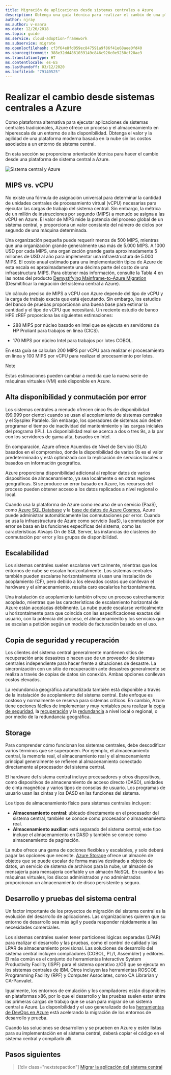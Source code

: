 ```yaml
---
title: Migración de aplicaciones desde sistemas centrales a Azure
description: Obtenga una guía técnica para realizar el cambio de una plataforma de sistema central al proceso de hiperescala y almacenamiento de Azure en un entorno de alta disponibilidad.
author: njray
ms.author: v-nanra
ms.date: 12/26/2018
ms.topic: guide
ms.service: cloud-adoption-framework
ms.subservice: migrate
ms.openlocfilehash: cf3f64e8fd059ec847591a9f86f41e68aee0fd40
ms.sourcegitcommit: 388e32dd4861039149c846c926c0e9230cf28ae3
ms.translationtype: HT
ms.contentlocale: es-ES
ms.lasthandoff: 03/12/2020
ms.locfileid: "79140525"
---
```

<!-- cSpell:ignore njray nanra vCPUs Proliant Sysplex IPLs DASDs LPARs ISPF Panvalet -->

# <a name="make-the-switch-from-mainframes-to-azure"></a>Realizar el cambio desde sistemas centrales a Azure

Como plataforma alternativa para ejecutar aplicaciones de sistemas centrales tradicionales, Azure ofrece un proceso y el almacenamiento en hiperescala de un entorno de alta disponibilidad. Obtenga el valor y la agilidad de una plataforma moderna basada en la nube sin los costos asociados a un entorno de sistema central.

En esta sección se proporciona orientación técnica para hacer el cambio desde una plataforma de sistema central a Azure.

![Sistema central y Azure](../../_images/mainframe-migration/make-the-switch.png)

## <a name="mips-vs-vcpus"></a>MIPS vs. vCPU

No existe una fórmula de asignación universal para determinar la cantidad de unidades centrales de procesamiento virtual (vCPU) necesarias para ejecutar las cargas de trabajo del sistema central. Sin embargo, la métrica de un millón de instrucciones por segundo (MIPS) a menudo se asigna a las vCPU en Azure. El valor de MIPS mide la potencia del proceso global de un sistema central, y proporciona un valor constante del número de ciclos por segundo de una máquina determinada.

Una organización pequeña puede requerir menos de 500 MIPS, mientras que una organización grande generalmente usa más de 5.000 MIPS. A 1000 USD por cada MIPS, una organización grande gasta aproximadamente 5 millones de USD al año para implementar una infraestructura de 5.000 MIPS. El costo anual estimado para una implementación típica de Azure de esta escala es aproximadamente una décima parte del costo de una infraestructura MIPS. Para obtener más información, consulte la Tabla 4 en las notas del producto [Demystifying Mainframe-to-Azure Migration](https://azure.microsoft.com/resources/demystifying-mainframe-to-azure-migration) (Desmitificar la migración del sistema central a Azure).

Un cálculo preciso de MIPS a vCPU con Azure depende del tipo de vCPU y la carga de trabajo exacta que está ejecutando. Sin embargo, los estudios del banco de pruebas proporcionan una buena base para estimar la cantidad y el tipo de vCPU que necesitará. Un reciente estudio de banco HPE zREF proporciona las siguientes estimaciones:

- 288 MIPS por núcleo basado en Intel que se ejecuta en servidores de HP Proliant para trabajos en línea (CICS).

- 170 MIPS por núcleo Intel para trabajos por lotes COBOL.

En esta guía se calculan 200 MIPS por vCPU para realizar el procesamiento en línea y 100 MIPS por vCPU para realizar el procesamiento por lotes.

> [!NOTE]
> Estas estimaciones pueden cambiar a medida que la nueva serie de máquinas virtuales (VM) esté disponible en Azure.

## <a name="high-availability-and-failover"></a>Alta disponibilidad y conmutación por error

Los sistemas centrales a menudo ofrecen cinco 9s de disponibilidad (99.999 por ciento) cuando se usan el acoplamiento de sistemas centrales y el Sysplex Paralelo. Sin embargo, los operadores de sistemas aún deben programar el tiempo de inactividad del mantenimiento y las cargas iniciales del programa (IPL). La disponibilidad real se acerca a dos o tres 9s, a la par con los servidores de gama alta, basados en Intel.

En comparación, Azure ofrece Acuerdos de Nivel de Servicio (SLA) basados en el compromiso, donde la disponibilidad de varios 9s es el valor predeterminado y está optimizada con la replicación de servicios locales o basados en información geográfica.

Azure proporciona disponibilidad adicional al replicar datos de varios dispositivos de almacenamiento, ya sea localmente o en otras regiones geográficas. Si se produce un error basado en Azure, los recursos del proceso pueden obtener acceso a los datos replicados a nivel regional o local.

Cuando usa la plataforma de Azure como recurso de un servicio (PaaS), como [Azure SQL Database](https://docs.microsoft.com/azure/sql-database/sql-database-technical-overview) y la [base de datos de Azure Cosmos](https://docs.microsoft.com/azure/cosmos-db/introduction), Azure puede administrar automáticamente las conmutaciones por error. Cuando se usa la infraestructura de Azure como servicio (IaaS), la conmutación por error se basa en las funciones específicas del sistema, como las características Always On de SQL Server, las instancias de clústeres de conmutación por error y los grupos de disponibilidad.

## <a name="scalability"></a>Escalabilidad

Los sistemas centrales suelen escalarse verticalmente, mientras que los entornos de nube se escalan horizontalmente. Los sistemas centrales también pueden escalarse horizontalmente si usan una instalación de acoplamiento (CF), pero debido a los elevados costos que conllevan el hardware y el almacenamiento, resulta caro escalarlos horizontalmente.

Una instalación de acoplamiento también ofrece un proceso estrechamente acoplado, mientras que las características de escalamiento horizontal de Azure están acopladas débilmente. La nube puede escalarse verticalmente u horizontalmente para que coincida con las especificaciones exactas del usuario, con la potencia del proceso, el almacenamiento y los servicios que se escalan a petición según un modelo de facturación basado en el uso.

## <a name="backup-and-recovery"></a>Copia de seguridad y recuperación

Los clientes del sistema central generalmente mantienen sitios de recuperación ante desastres o hacen uso de un proveedor de sistemas centrales independiente para hacer frente a situaciones de desastre. La sincronización con un sitio de recuperación ante desastres generalmente se realiza a través de copias de datos sin conexión. Ambas opciones conllevan costos elevados.

La redundancia geográfica automatizada también está disponible a través de la instalación de acoplamiento del sistema central. Este enfoque es costoso y normalmente se reserva para sistemas críticos. En cambio, Azure tiene opciones fáciles de implementar y muy rentables para realizar la [copia de seguridad](https://docs.microsoft.com/azure/backup/backup-introduction-to-azure-backup), la [recuperación](https://docs.microsoft.com/azure/site-recovery/site-recovery-overview) y la [redundancia](https://docs.microsoft.com/azure/storage/common/storage-redundancy) a nivel local o regional, o por medio de la redundancia geográfica.

## <a name="storage"></a>Storage

Para comprender cómo funcionan los sistemas centrales, debe descodificar varios términos que se superponen. Por ejemplo, el almacenamiento central, la memoria real, el almacenamiento real y el almacenamiento principal generalmente se refieren al almacenamiento conectado directamente al procesador del sistema central.

El hardware del sistema central incluye procesadores y otros dispositivos, como dispositivos de almacenamiento de acceso directo (DASD), unidades de cinta magnética y varios tipos de consolas de usuario. Los programas de usuario usan las cintas y los DASD en las funciones del sistema.

Los tipos de almacenamiento físico para sistemas centrales incluyen:

- **Almacenamiento central**: ubicado directamente en el procesador del sistema central, también se conoce como procesador o almacenamiento real.
- **Almacenamiento auxiliar**: está separado del sistema central; este tipo incluye el almacenamiento en DASD y también se conoce como almacenamiento de paginación.

La nube ofrece una gama de opciones flexibles y escalables, y solo deberá pagar las opciones que necesite. [Azure Storage](https://docs.microsoft.com/azure/storage/common/storage-introduction) ofrece un almacén de objetos que se puede escalar de forma masiva destinado a objetos de datos, un servicio de sistema de archivos para la nube, un almacén de mensajería para mensajería confiable y un almacén NoSQL. En cuanto a las máquinas virtuales, los discos administrados y no administrados proporcionan un almacenamiento de disco persistente y seguro.

## <a name="mainframe-development-and-testing"></a>Desarrollo y pruebas del sistema central

Un factor importante de los proyectos de migración del sistema central es la evolución del desarrollo de aplicaciones. Las organizaciones quieren que su entorno de desarrollo sea más ágil y pueda responder rápidamente a las necesidades comerciales.

Los sistemas centrales suelen tener particiones lógicas separadas (LPAR) para realizar el desarrollo y las pruebas, como el control de calidad y las LPAR de almacenamiento provisional. Las soluciones de desarrollo del sistema central incluyen compiladores (COBOL, PL/I, Assembler) y editores. El más común es el conjunto de herramientas Interactive System Productivity Facility (ISPF) para el sistema operativo z/OS que se ejecuta en los sistemas centrales de IBM. Otros incluyen las herramientas ROSCOE Programming Facility (RPF) y Computer Associates, como CA Librarian y CA-Panvalet.

Igualmente, los entornos de emulación y los compiladores están disponibles en plataformas x86, por lo que el desarrollo y las pruebas suelen estar entre las primeras cargas de trabajo que se usan para migrar de un sistema central a Azure. La disponibilidad y el uso generalizado de las [herramientas de DevOps en Azure](https://azure.microsoft.com/solutions/devops) está acelerando la migración de los entornos de desarrollo y prueba.

Cuando las soluciones se desarrollen y se prueben en Azure y estén listas para su implementación en el sistema central, deberá copiar el código en el sistema central y compilarlo allí.

## <a name="next-steps"></a>Pasos siguientes

> [!div class="nextstepaction"]
> [Migrar la aplicación del sistema central](./application-strategies.md)
